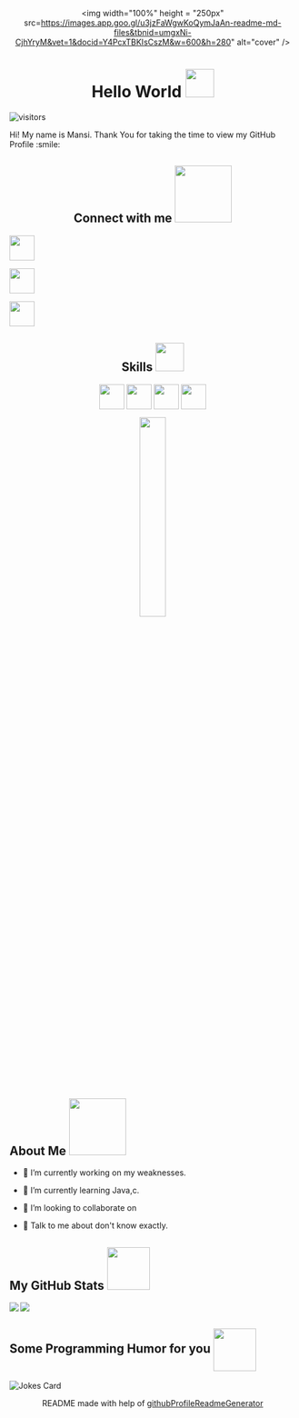 <div align="center">

<img width="100%" height = "250px" src=https://images.app.goo.gl/u3jzFaWgwKoQymJaAn-readme-md-files&tbnid=umgxNi-CjhYryM&vet=1&docid=Y4PcxTBKIsCszM&w=600&h=280" alt="cover" />

</div>

<h1 align='center'> Hello World <img src = "https://raw.githubusercontent.com/MartinHeinz/MartinHeinz/master/wave.gif" width = 50px> </h1>

<p align='center'>

![visitors](https://visitor-badge.glitch.me/badge?page_id=Mansi-commit-coder.Mansi-commit-coder)

</p>

<div size='20px'> Hi! My name is Mansi. Thank You for taking the time to view my GitHub Profile :smile: 

<h2 align='center'> Connect with me <img src='https://raw.githubusercontent.com/ShahriarShafin/ShahriarShafin/main/Assets/handshake.gif' width="100px"> </h2>

<p align = 'center'>

<a href = 'https://www.linkedin.com/in/https://www.linkedin.com/in/mansi-sinha-238648198'> <img width = '44px' align= 'center' src="https://raw.githubusercontent.com/rahulbanerjee26/githubAboutMeGenerator/main/icons/linked-in-alt.svg"/></a> 

<a href = 'https://www.facebook.com/mansi.sinha.794628'> <img width = '44px' align= 'center' src="https://raw.githubusercontent.com/rahulbanerjee26/githubAboutMeGenerator/main/icons/medium.svg"/></a> 

<a href = 'https://www.github.com/Mansi-commit-coder'> <img width = '44px' align= 'center' src="https://raw.githubusercontent.com/rahulbanerjee26/githubAboutMeGenerator/main/icons/github.svg"/></a> 

</p>

</div>

<h2 align='center'> Skills <img src = "https://media2.giphy.com/media/QssGEmpkyEOhBCb7e1/giphy.gif?cid=ecf05e47a0n3gi1bfqntqmob8g9aid1oyj2wr3ds3mg700bl&rid=giphy.gif" width = 50px> </h2>

<p align = 'center'>

<img width ='44px' align='center' src ='https://raw.githubusercontent.com/rahulbanerjee26/githubAboutMeGenerator/main/icons/c.svg'>

<img width ='44px' align='center' src ='https://raw.githubusercontent.com/rahulbanerjee26/githubAboutMeGenerator/main/icons/java.svg'>

<img width ='44px' align='center' src ='https://raw.githubusercontent.com/rahulbanerjee26/githubAboutMeGenerator/main/icons/cpp.svg'>

<img width ='44px' align='center' src ='https://raw.githubusercontent.com/rahulbanerjee26/githubAboutMeGenerator/main/icons/python.svg'>

<br>

</p>

<div align='center'>

<img width ='30%' height = '30%'  src='https://cdn.pixabay.com/photo/2018/09/24/08/31/pixel-cells-3699334_1280.png'/>

</div>

<h2> About Me <img src = "https://media0.giphy.com/media/KDDpcKigbfFpnejZs6/giphy.gif?cid=ecf05e47oy6f4zjs8g1qoiystc56cu7r9tb8a1fe76e05oty&rid=giphy.gif" width = 100px></h2>

- 🔭 I’m currently working on my weaknesses.

- 🌱 I’m currently learning Java,c. 

- 👯 I’m looking to collaborate on  

- 💬 Talk to me about don't know exactly. 

<h2> My GitHub Stats <img src='https://media1.giphy.com/media/du3J3cXyzhj75IOgvA/giphy.gif?cid=ecf05e47x2g034i9pzwtzzsd3xgg2w9nr94t4tflbbgo3008&rid=giphy.gif' width='75px'> </h2>

<a href="https://github.com/anuraghazra/github-readme-stats">

<img align="left" src="https://github-readme-stats.vercel.app/api?username=Mansi-commit-coder&count_private=true&show_icons=true&theme=default" />

</a>

<a href="https://github.com/anuraghazra/convoychat">

<img align="center" src="https://github-readme-stats.vercel.app/api/top-langs/?username=Mansi-commit-coder&theme=default" />

</a>

<!-- BLOG-POST-LIST:START -->

<!-- BLOG-POST-LIST:END -->

<h2> Some Programming Humor for you <img align ='center' src='https://media2.giphy.com/media/UQDSBzfyiBKvgFcSTw/giphy.gif?cid=ecf05e47p3cd513axbek3f56ti3jzizq8hincw20jauyyfyw&rid=giphy.gif' width = '75px'></h2>

![Jokes Card](https://readme-jokes.vercel.app/api?theme=solarized-light)

<footer align='center'>README made with help of <a href='https://github.com/rahulbanerjee26/githubProfileReadmeGenerator'>githubProfileReadmeGenerator</a> </footer>















